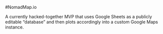 #NomadMap.io

A currently hacked-together MVP that uses Google Sheets as a publicly editable “database” and then plots accordingly into a custom Google Maps instance.